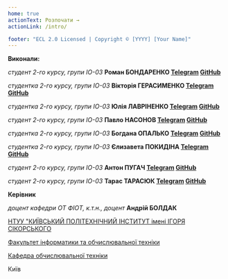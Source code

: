 ```yaml
---
home: true
actionText: Розпочати →
actionLink: /intro/

footer: "ECL 2.0 Licensed | Copyright © [YYYY] [Your Name]"
---
```



**Виконали:** 

<!-- *студент(-ка) 2-го курсу, групи (шифр групи)*<span padding-right:5em></span> **[ім’я ПРІЗВИЩЕ] [Посилання email, tg, fb]** -->
*студент 2-го курсу, групи ІО-03* **Роман БОНДАРЕНКО [Telegram](https://t.me/itz_roma) [GitHub](https://github.com/itzRoma)**

*студентка 2-го курсу, групи ІО-03* **Вікторія ГЕРАСИМЕНКО [Telegram](https://t.me/irotciv) [GitHub](https://github.com/irotciv)**

*студентка 2-го курсу, групи ІО-03* **Юлія ЛАВРІНЕНКО [Telegram](https://t.me/lavrinenkol) [GitHub](https://github.com/lavrinenkoll)**

*студент 2-го курсу, групи ІО-03* **Павло НАСОНОВ [Telegram](https://t.me/pashawav) [GitHub](https://github.com/P-is-here)**

*студентка 2-го курсу, групи ІО-03* **Богдана ОПАЛЬКО [Telegram](https://t.me/bodanka02) [GitHub](https://github.com/bodanka12)**

*студентка 2-го курсу, групи ІО-03* **Єлизавета ПОКИДІНА [Telegram](https://t.me/telepath177) [GitHub](https://github.com/telepath17)**

*студент 2-го курсу, групи ІО-03* **Антон ПУГАЧ [Telegram](https://t.me/anpuhach) [GitHub](https://github.com/anpuhach)**

*студент 2-го курсу, групи ІО-03* **Тарас ТАРАСЮК [Telegram](https://t.me/tarasse) [GitHub](https://github.com/tarastarasyuk)**



 
**Керівник**

*доцент кафедри ОТ ФІОТ, к.т.н., доцент*<span padding-right:5em></span> **Андрій БОЛДАК** 

[НТУУ "КИЇВСЬКИЙ ПОЛІТЕХНІЧНИЙ ІНСТИТУТ імені ІГОРЯ СІКОРСЬКОГО](https://kpi.ua/)

[Факультет інформатики та обчислювальної техніки](https://fiot.kpi.ua/)

[Кафедра обчислювальної техніки](https://comsys.kpi.ua/)

Київ
